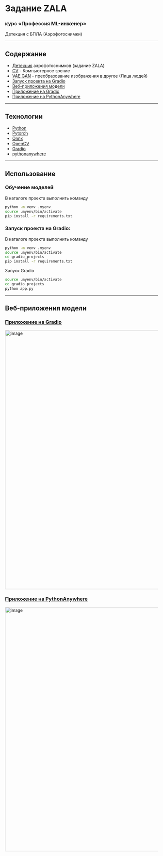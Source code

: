 # Задание ZALA

###  курс «Профессия ML-инженер»   
Детекция с БПЛА (Аэрофотоснимки)  


-----------------------------------------

## Содержание  

- [Детекция](https://github.com/MALeyman/devsTraining/tree/main/zala_task) аэрофотоснимков (задание ZALA)
- [CV](https://github.com/MALeyman/devsTraining/tree/main/CV) - Компьютерное зрение
- [VAE GAN](https://github.com/MALeyman/devsTraining/blob/main/CV/vae_gan.ipynb) - преобразование изображения в другое (Лица людей)
- [Запуск проекта на Gradio](#Запуск-проекта-на-Gradio)  
- [Веб-приложения модели](#Веб-приложения-модели)  
- [Приложение на Gradio](#Приложениек-на-Gradio)  
- [Приложение на PythonAnywhere](#Приложение-на-PythonAnywhere)  
------------------------  

## Технологии  
- [Python](https://www.python.org/)  
- [Pytorch](https://pytorch.org/)
- [Onnx](https://onnx.ai/)
- [OpenCV](https://opencv.org/)
- [Gradio](https://www.gradio.app/)  
- [pythonanywhere](https://www.pythonanywhere.com/)
-------------------------------------------

## Использование  

### Обучение моделей

В каталоге проекта выполнить команду  

```sh
python -m venv .myenv   
source .myenv/bin/activate   
pip install -r requirements.txt  
```


### Запуск проекта на Gradio:  

В каталоге проекта выполнить команду

```sh
python -m venv .myenv   
source .myenv/bin/activate   
cd gradio_projects  
pip install -r requirements.txt
```

Запуск Gradio  

```sh
source .myenv/bin/activate 
cd gradio_projects 
python app.py
```


-----------------------------  

## Веб-приложения модели  


### [<u>Приложение на Gradio</u>](https://huggingface.co/spaces/makc-mon173/projects)

<img width="1501" height="854" alt="image" src="https://github.com/user-attachments/assets/eb0e2210-07b8-4789-a471-87019d2c1ae1" />



### [<u>Приложение на PythonAnywhere</u>](https://leimansite.pythonanywhere.com/detection2/?model=yolo) 

<img width="1367" height="805" alt="image" src="https://github.com/user-attachments/assets/dd42a6f2-2796-4e9a-a500-20fa635137ce" />
 












